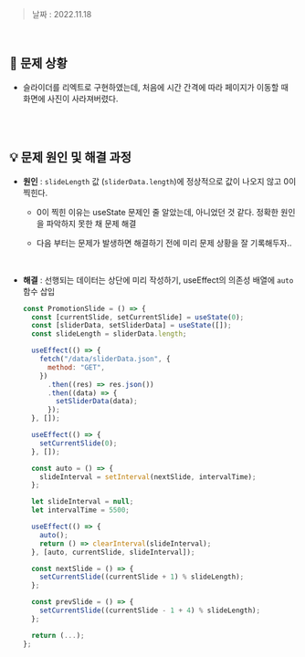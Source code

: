 > 날짜 : 2022.11.18

<br />

## 🚨 문제 상황

- 슬라이더를 리엑트로 구현하였는데, 처음에 시간 간격에 따라 페이지가 이동할 때 화면에 사진이 사라져버렸다.

<br /><br />

## 💡 문제 원인 및 해결 과정

- <strong>원인</strong> : <code>slideLength</code> 값 (<code>sliderData.length</code>)에 정상적으로 값이 나오지 않고 0이 찍힌다.

  - 0이 찍힌 이유는 useState 문제인 줄 알았는데, 아니었던 것 같다. 정확한 원인을 파악하지 못한 채 문제 해결

  - 다음 부터는 문제가 발생하면 해결하기 전에 미리 문제 상황을 잘 기록해두자..

<br />

- <strong>해결</strong> : 선행되는 데이터는 상단에 미리 작성하기, useEffect의 의존성
  배열에 <code>auto</code> 함수 삽입

  ```js
  const PromotionSlide = () => {
    const [currentSlide, setCurrentSlide] = useState(0);
    const [sliderData, setSliderData] = useState([]);
    const slideLength = sliderData.length;

    useEffect(() => {
      fetch("/data/sliderData.json", {
        method: "GET",
      })
        .then((res) => res.json())
        .then((data) => {
          setSliderData(data);
        });
    }, []);

    useEffect(() => {
      setCurrentSlide(0);
    }, []);

    const auto = () => {
      slideInterval = setInterval(nextSlide, intervalTime);
    };

    let slideInterval = null;
    let intervalTime = 5500;

    useEffect(() => {
      auto();
      return () => clearInterval(slideInterval);
    }, [auto, currentSlide, slideInterval]);

    const nextSlide = () => {
      setCurrentSlide((currentSlide + 1) % slideLength);
    };

    const prevSlide = () => {
      setCurrentSlide((currentSlide - 1 + 4) % slideLength);
    };

    return (...);
  };
  ```

<br /><br />
